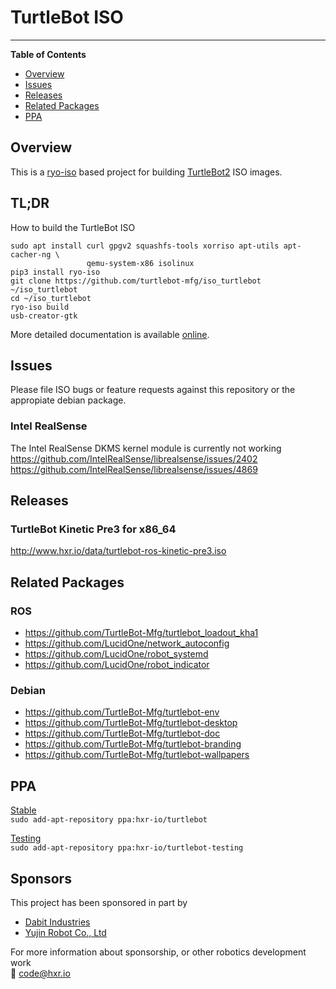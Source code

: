 # TurtleBot ISO

-----

**Table of Contents**

* [Overview](#overview)
* [Issues](#issues)
* [Releases](#releases)
* [Related Packages](#related-packages)
* [PPA](#PPA)

## Overview
This is a [ryo-iso](https://git.sr.ht/~lucidone/ryo-iso) based project for
building [TurtleBot2](https://www.turtlebot.com/turtlebot2/) ISO images.

## TL;DR
How to build the TurtleBot ISO
```
sudo apt install curl gpgv2 squashfs-tools xorriso apt-utils apt-cacher-ng \
                 qemu-system-x86 isolinux
pip3 install ryo-iso
git clone https://github.com/turtlebot-mfg/iso_turtlebot ~/iso_turtlebot
cd ~/iso_turtlebot
ryo-iso build
usb-creator-gtk
```

More detailed documentation is available [online](https://ryo-iso.readthedocs.io).

## Issues
Please file ISO bugs or feature requests against this repository or the
appropiate debian package.

### Intel RealSense
The Intel RealSense DKMS kernel module is currently not working  
https://github.com/IntelRealSense/librealsense/issues/2402  
https://github.com/IntelRealSense/librealsense/issues/4869  

## Releases
### TurtleBot Kinetic Pre3 for x86_64
http://www.hxr.io/data/turtlebot-ros-kinetic-pre3.iso

## Related Packages
### ROS
- https://github.com/TurtleBot-Mfg/turtlebot_loadout_kha1
- https://github.com/LucidOne/network_autoconfig
- https://github.com/LucidOne/robot_systemd
- https://github.com/LucidOne/robot_indicator

### Debian
- https://github.com/TurtleBot-Mfg/turtlebot-env
- https://github.com/TurtleBot-Mfg/turtlebot-desktop
- https://github.com/TurtleBot-Mfg/turtlebot-doc
- https://github.com/TurtleBot-Mfg/turtlebot-branding
- https://github.com/TurtleBot-Mfg/turtlebot-wallpapers

## PPA
[Stable](https://code.launchpad.net/~hxr-io/+archive/ubuntu/turtlebot)  
`sudo add-apt-repository ppa:hxr-io/turtlebot`

[Testing](https://code.launchpad.net/~hxr-io/+archive/ubuntu/turtlebot-testing)  
`sudo add-apt-repository ppa:hxr-io/turtlebot-testing`

## Sponsors
This project has been sponsored in part by
* [Dabit Industries](https://dabit.industries/)
* [Yujin Robot Co., Ltd](http://en.yujinrobotcorp.com/)

For more information about sponsorship, or other robotics development work  
:email: code@hxr.io
